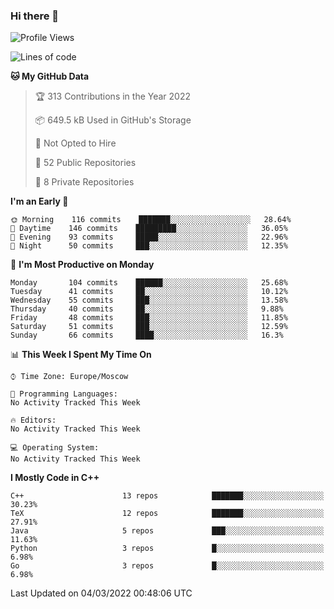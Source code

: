### Hi there 👋

<!--
**SemenMartynov/SemenMartynov** is a ✨ _special_ ✨ repository because its `README.md` (this file) appears on your GitHub profile.

Here are some ideas to get you started:

- 🔭 I’m currently working on ...
- 🌱 I’m currently learning ...
- 👯 I’m looking to collaborate on ...
- 🤔 I’m looking for help with ...
- 💬 Ask me about ...
- 📫 How to reach me: ...
- 😄 Pronouns: ...
- ⚡ Fun fact: ...
-->

<!--START_SECTION:waka-->
![Profile Views](http://img.shields.io/badge/Profile%20Views-0-blue)

![Lines of code](https://img.shields.io/badge/From%20Hello%20World%20I%27ve%20Written-2%20Million%20lines%20of%20code-blue)

**🐱 My GitHub Data** 

> 🏆 313 Contributions in the Year 2022
 > 
> 📦 649.5 kB Used in GitHub's Storage 
 > 
> 🚫 Not Opted to Hire
 > 
> 📜 52 Public Repositories 
 > 
> 🔑 8 Private Repositories  
 > 
**I'm an Early 🐤** 

```text
🌞 Morning    116 commits    ███████░░░░░░░░░░░░░░░░░░   28.64% 
🌆 Daytime    146 commits    █████████░░░░░░░░░░░░░░░░   36.05% 
🌃 Evening    93 commits     █████░░░░░░░░░░░░░░░░░░░░   22.96% 
🌙 Night      50 commits     ███░░░░░░░░░░░░░░░░░░░░░░   12.35%

```
📅 **I'm Most Productive on Monday** 

```text
Monday       104 commits    ██████░░░░░░░░░░░░░░░░░░░   25.68% 
Tuesday      41 commits     ██░░░░░░░░░░░░░░░░░░░░░░░   10.12% 
Wednesday    55 commits     ███░░░░░░░░░░░░░░░░░░░░░░   13.58% 
Thursday     40 commits     ██░░░░░░░░░░░░░░░░░░░░░░░   9.88% 
Friday       48 commits     ███░░░░░░░░░░░░░░░░░░░░░░   11.85% 
Saturday     51 commits     ███░░░░░░░░░░░░░░░░░░░░░░   12.59% 
Sunday       66 commits     ████░░░░░░░░░░░░░░░░░░░░░   16.3%

```


📊 **This Week I Spent My Time On** 

```text
⌚︎ Time Zone: Europe/Moscow

💬 Programming Languages: 
No Activity Tracked This Week

🔥 Editors: 
No Activity Tracked This Week

💻 Operating System: 
No Activity Tracked This Week

```

**I Mostly Code in C++** 

```text
C++                      13 repos            ███████░░░░░░░░░░░░░░░░░░   30.23% 
TeX                      12 repos            ███████░░░░░░░░░░░░░░░░░░   27.91% 
Java                     5 repos             ███░░░░░░░░░░░░░░░░░░░░░░   11.63% 
Python                   3 repos             █░░░░░░░░░░░░░░░░░░░░░░░░   6.98% 
Go                       3 repos             █░░░░░░░░░░░░░░░░░░░░░░░░   6.98%

```



 Last Updated on 04/03/2022 00:48:06 UTC
<!--END_SECTION:waka-->